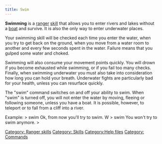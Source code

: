 ```yaml
---
title: Swim
---
```


**Swimming** is a [ranger](general "wikilink") [skill](skill "wikilink")
that allows you to enter rivers and lakes without a
[boat](boat "wikilink") and survive. It is also the only way to enter
underwater places.

Your swimming skill will be checked each time you enter the water, when
you try to get back on the ground, when you move from a water room to
another and every few seconds spent in the water. Failure means that you
gulped some water and choked.

Swimming will also consume your movement points quickly. You will drown
if you become exhausted while swimming, or if you fail too many checks.
Finally, when swimming underwater you must also take into consideration
how long you can hold your breath. Underwater fights are particularly
bad for your health, unless you can resurface quickly.

The "swim" command switches on and off your ability to swim. When "swim"
is turned off, you will not enter the water by moving, fleeing or
following someone, unless you have a boat. It is possible, however, to
teleport or to fall from a cliff into a river.

Example: \> swim Ok, from now you'll try to swim. W \> swim You won't
try to swim anymore. \>

[Category: Ranger skills](Category:_Ranger_skills "wikilink") [Category:
Skills](Category:_Skills "wikilink") [Category:Help
files](Category:Help_files "wikilink") [Category:
Commands](Category:_Commands "wikilink")